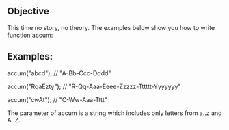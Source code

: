 ## Objective

This time no story, no theory. The examples below show you how to write function accum:

## Examples:

accum("abcd");    // "A-Bb-Ccc-Dddd"

accum("RqaEzty"); // "R-Qq-Aaa-Eeee-Zzzzz-Tttttt-Yyyyyyy"

accum("cwAt");    // "C-Ww-Aaa-Tttt"

The parameter of accum is a string which includes only letters from a..z and A..Z.